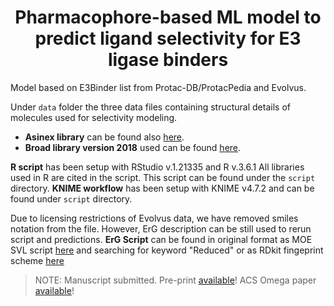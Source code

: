 # <center> Pharmacophore-based ML model to predict ligand selectivity for E3 ligase binders </center>

Model based on E3Binder list from Protac-DB/ProtacPedia and Evolvus. 

Under `data` folder the three data files containing structural details of molecules used for selectivity modeling.

* **Asinex library** can be found also [here](https://www.asinex.com/protein-degradation).
* **Broad library version 2018** used can be found [here](https://clue.io/repurposing#download-data).

**R script** has been setup with RStudio v.1.21335 and R v.3.6.1 All libraries used in R are cited in the script. This script can be found under the `script` directory.
**KNIME workflow** has been setup with KNIME v4.7.2 and can be found under `script` directory.

Due to licensing restrictions of Evolvus data, we have removed smiles notation from the file. However, ErG description can be still used to rerun script and predictions.
**ErG Script** can be found in original format as MOE SVL script [here](https://svl.chemcomp.com/data/Extended_Reduced_Graph__ErG__fingerprint.svlx) and searching for keyword "Reduced" or as RDkit fingeprint scheme [here](https://www.rdkit.org/docs/GettingStartedInPython.html)

> NOTE: Manuscript submitted. Pre-print [available](https://chemrxiv.org/engage/chemrxiv/article-details/643d416808c86922ff297ab9)! ACS Omega paper [available](https://doi.org/10.1021/acsomega.3c02803)!
